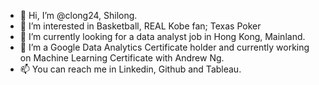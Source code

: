 - 👋 Hi, I’m @clong24, Shilong. 
- 👀 I’m interested in Basketball, REAL Kobe fan; Texas Poker
- 🌱 I’m currently looking for a data analyst job in Hong Kong, Mainland. 
- 💞️ I’m a Google Data Analytics Certificate holder and currently working on Machine Learning Certificate with Andrew Ng.
- 📫 You can reach me in Linkedin, Github and Tableau. 

<!---
clong24/clong24 is a ✨ special ✨ repository because its `README.md` (this file) appears on your GitHub profile.
You can click the Preview link to take a look at your changes.
--->
